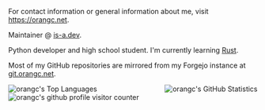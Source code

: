 For contact information or general information about me, visit https://orangc.net.

Maintainer @ [is-a.dev](https://is-a.dev).

Python developer and high school student. I'm currently learning [Rust](https://rust-lang.org).

Most of my GitHub repositories are mirrored from my Forgejo instance at [git.orangc.net](https://git.orangc.net).

<div style="display: flex; justify-content: space-between;">
    <img src="https://github-readme-stats.vercel.app/api/top-langs/?username=orangci&layout=compact&custom_title=GitHub+Statistics&title_color=fab387&text_color=cdd6f4&bg_color=1e1e2e&border_radius=24&hide_border=true&hide=typescript" alt="orangc's Top Languages">
    <img src="https://github-readme-stats.vercel.app/api?username=orangci&show_icons=true&hide_border=true&count_private=true&show=reviews,prs_merged_percentage&hide=prs,issues&border_radius=24&text_color=cdd6f4&title_color=fab387&icon_color=fab387&bg_color=1e1e2e&include_all_commits=true&rank_icon=percentile&hide_title=true" alt="orangc's GitHub Statistics">
</div>

<img src="https://count.getloli.com/@orangc-github-profile?name=orangc-github-profile&theme=booru-jaypee&padding=7&offset=0&align=top&scale=1&pixelated=1&darkmode=auto" alt="orangc's github profile visitor counter" />
